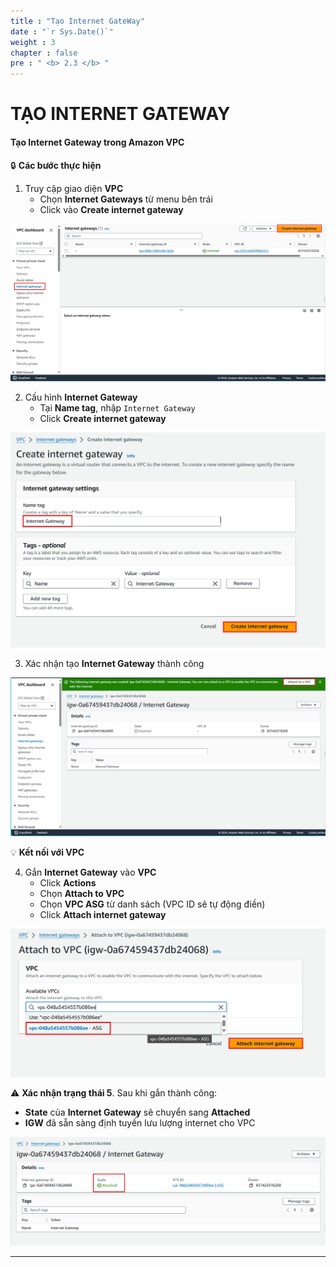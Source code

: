 ```yaml
---
title : "Tạo Internet GateWay"
date : "`r Sys.Date()`"
weight : 3
chapter : false
pre : " <b> 2.3 </b> "
---
```


# TẠO INTERNET GATEWAY

#### Tạo Internet Gateway trong Amazon VPC

🔒 **Các bước thực hiện**

1. Truy cập giao diện **VPC**
    - Chọn **Internet Gateways** từ menu bên trái
    - Click vào **Create internet gateway**

![Tạo Internet Gateway](/images/2/2-3/0001.png?featherlight=false&width=90pc)

2. Cấu hình **Internet Gateway**
    - Tại **Name tag**, nhập `Internet Gateway`
    - Click **Create internet gateway**

![Tạo Internet Gateway](/images/2/2-3/0002.png?featherlight=false&width=90pc)

3. Xác nhận tạo **Internet Gateway** thành công

![Tạo Internet Gateway](/images/2/2-3/0003.png?featherlight=false&width=90pc)

💡 **Kết nối với VPC**

4. Gắn **Internet Gateway** vào **VPC**
    - Click **Actions**
    - Chọn **Attach to VPC**
    - Chọn **VPC ASG** từ danh sách (VPC ID sẽ tự động điền)
    - Click **Attach internet gateway**

![Tạo Internet Gateway](/images/2/2-3/0004.png?featherlight=false&width=90pc)

⚠️ **Xác nhận trạng thái 5**. Sau khi gắn thành công:

- **State** của **Internet Gateway** sẽ chuyển sang **Attached**
- **IGW** đã sẵn sàng định tuyến lưu lượng internet cho VPC

![Tạo Internet Gateway](/images/2/2-3/0005.png?featherlight=false&width=90pc)

---